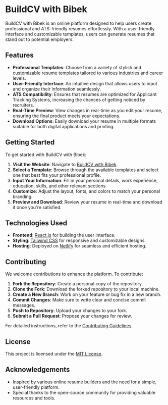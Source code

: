 # BuildCV with Bibek

BuildCV with Bibek is an online platform designed to help users create professional and ATS-friendly resumes effortlessly. With a user-friendly interface and customizable templates, users can generate resumes that stand out to potential employers.

## Features

- **Professional Templates**: Choose from a variety of stylish and customizable resume templates tailored to various industries and career levels.
- **User-Friendly Interface**: An intuitive design that allows users to input and organize their information seamlessly.
- **ATS Compatibility**: Ensures that resumes are optimized for Applicant Tracking Systems, increasing the chances of getting noticed by recruiters.
- **Real-Time Preview**: View changes in real-time as you edit your resume, ensuring the final product meets your expectations.
- **Download Options**: Easily download your resume in multiple formats suitable for both digital applications and printing.

## Getting Started

To get started with BuildCV with Bibek:

1. **Visit the Website**: Navigate to [BuildCV with Bibek](https://buildcvwithbibek.netlify.app/).
2. **Select a Template**: Browse through the available templates and select one that best fits your professional profile.
3. **Input Your Information**: Fill in your personal details, work experience, education, skills, and other relevant sections.
4. **Customize**: Adjust the layout, fonts, and colors to match your personal branding.
5. **Preview and Download**: Review your resume in real-time and download it once you're satisfied.

## Technologies Used

- **Frontend**: [React.js](https://reactjs.org/) for building the user interface.
- **Styling**: [Tailwind CSS](https://tailwindcss.com/) for responsive and customizable designs.
- **Hosting**: Deployed on [Netlify](https://www.netlify.com/) for seamless and efficient hosting.

## Contributing

We welcome contributions to enhance the platform. To contribute:

1. **Fork the Repository**: Create a personal copy of the repository.
2. **Clone the Fork**: Download the forked repository to your local machine.
3. **Create a New Branch**: Work on your feature or bug fix in a new branch.
4. **Commit Changes**: Make sure to write clear and concise commit messages.
5. **Push to Repository**: Upload your changes to your fork.
6. **Submit a Pull Request**: Propose your changes for review.

For detailed instructions, refer to the [Contributing Guidelines](CONTRIBUTING.md).

## License

This project is licensed under the [MIT License](LICENSE).

## Acknowledgements

- Inspired by various online resume builders and the need for a simple, user-friendly platform.
- Special thanks to the open-source community for providing valuable resources and tools.

